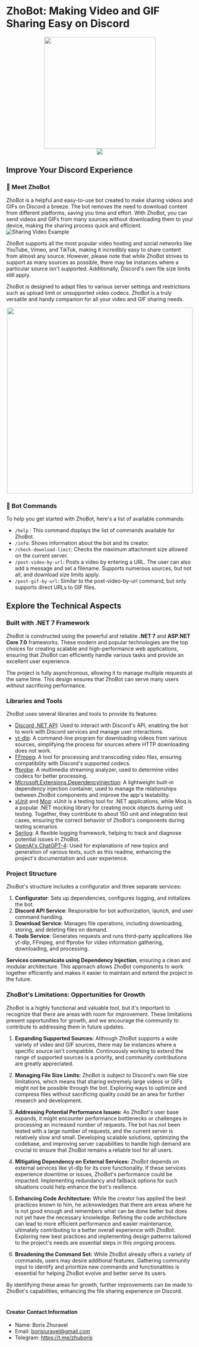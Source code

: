 # ZhoBot: Making Video and GIF Sharing Easy on Discord

<div id="header" align="center">
  <a href="https://discord.com/api/oauth2/authorize?client_id=1089819594211987510&permissions=412317181952&scope=bot%20applications.commands">
      <img src="https://i.postimg.cc/13LctGh4/426c7b7f-fc19-42bc-9a81-61f1dcf0a31a-transformed.png" width="300"/>
    </a>
  <div id="badges">
    <a href="https://discord.com/api/oauth2/authorize?client_id=1089819594211987510&permissions=412317181952&scope=bot%20applications.commands">
      <img src="https://img.shields.io/badge/invite_bot_to_your_server-blue?style=for-the-badge"/>
    </a>
  </div>
</div>

## Improve Your Discord Experience

### 🚀 Meet ZhoBot

ZhoBot is a helpful and easy-to-use bot created to make sharing videos and GIFs on Discord a breeze. The bot removes the need to download content from different platforms, saving you time and effort. With ZhoBot, you can send videos and GIFs from many sources without downloading them to your device, making the sharing process quick and efficient.
![Sharing Video Example](./assets/sharing-video-example.gif)

ZhoBot supports all the most popular video hosting and social networks like YouTube, Vimeo, and TikTok, making it incredibly easy to share content from almost any source. However, please note that while ZhoBot strives to support as many sources as possible, there may be instances where a particular source isn't supported. Additionally, Discord's own file size limits still apply.

ZhoBot is designed to adapt files to various server settings and restrictions such as upload limit or unsupported video codecs. ZhoBot is a truly versatile and handy companion for all your video and GIF sharing needs.

<div id="header" align="center">
  <img src="https://s12.gifyu.com/images/diff2.gif" width="500"/>
</div>

### 🤖 Bot Commands

To help you get started with ZhoBot, here's a list of available commands:

- `/help` : This command displays the list of commands available for ZhoBot.
- `/info`: Shows information about the bot and its creator.
- `/check-download-limit`: Checks the maximum attachment size allowed on the current server.
- `/post-video-by-url`: Posts a video by entering a URL. The user can also add a message and set a filename. Supports numerous sources, but not all, and download size limits apply.
- `/post-gif-by-url`: Similar to the post-video-by-url command, but only supports direct URLs to GIF files.


## Explore the Technical Aspects

### Built with .NET 7 Framework

ZhoBot is constructed using the powerful and reliable **.NET 7** and **ASP.NET Core 7.0** frameworks. These modern and popular technologies are the top choices for creating scalable and high-performance web applications, ensuring that ZhoBot can efficiently handle various tasks and provide an excellent user experience.

The project is fully asynchronous, allowing it to manage multiple requests at the same time. This design ensures that ZhoBot can serve many users without sacrificing performance.

### Libraries and Tools

ZhoBot uses several libraries and tools to provide its features:

- [Discord .NET API](https://discordnet.dev/): Used to interact with Discord's API, enabling the bot to work with Discord services and manage user interactions.
- [yt-dlp](https://github.com/yt-dlp/yt-dlp): A command-line program for downloading videos from various sources, simplifying the process for sources where HTTP downloading does not work.
- [FFmpeg](https://www.ffmpeg.org/): A tool for processing and transcoding video files, ensuring compatibility with Discord's supported codecs.
- [ffprobe](https://ffmpeg.org/ffprobe.html): A multimedia streaming analyzer, used to determine video codecs for better processing.
- [Microsoft.Extensions.DependencyInjection](https://docs.microsoft.com/en-us/aspnet/core/fundamentals/dependency-injection?view=aspnetcore-6.0): A lightweight built-in dependency injection container, used to manage the relationships between ZhoBot components and improve the app's testability.
- [xUnit](https://xunit.net/) and [Moq](https://github.com/moq/moq4): xUnit is a testing tool for .NET applications, while Moq is a popular .NET mocking library for creating mock objects during unit testing. Together, they contribute to about 150 unit and integration test cases, ensuring the correct behavior of ZhoBot's components during testing scenarios.
- [Serilog](https://serilog.net/): A flexible logging framework, helping to track and diagnose potential issues in ZhoBot.
- [OpenAI's ChatGPT-4](https://openai.com/product/gpt-4): Used for explanations of new topics and generation of various texts, such as this readme, enhancing the project's documentation and user experience.

### Project Structure

ZhoBot's structure includes a configurator and three separate services:

1. **Configurator**: Sets up dependencies, configures logging, and initializes the bot.
2. **Discord API Service**: Responsible for bot authorization, launch, and user command handling.
3. **Download Service**: Manages file operations, including downloading, storing, and deleting files on demand.
4. **Tools Service**: Generates requests and runs third-party applications like yt-dlp, FFmpeg, and ffprobe for video information gathering, downloading, and processing.

**Services communicate using Dependency Injection**, ensuring a clean and modular architecture. This approach allows ZhoBot components to work together efficiently and makes it easier to maintain and extend the project in the future.

### ZhoBot's Limitations: Opportunities for Growth

ZhoBot is a highly functional and valuable tool, but it's important to recognize that there are areas with room for improvement. These limitations present opportunities for growth, and we encourage the community to contribute to addressing them in future updates.

1. **Expanding Supported Sources:** Although ZhoBot supports a wide variety of video and GIF sources, there may be instances where a specific source isn't compatible. Continuously working to extend the range of supported sources is a priority, and community contributions are greatly appreciated.

2. **Managing File Size Limits:** ZhoBot is subject to Discord's own file size limitations, which means that sharing extremely large videos or GIFs might not be possible through the bot. Exploring ways to optimize and compress files without sacrificing quality could be an area for further research and development.

3. **Addressing Potential Performance Issues:** As ZhoBot's user base expands, it might encounter performance bottlenecks or challenges in processing an increased number of requests. The bot has not been tested with a large number of requests, and the current server is relatively slow and small. Developing scalable solutions, optimizing the codebase, and improving server capabilities to handle high demand are crucial to ensure that ZhoBot remains a reliable tool for all users.

4. **Mitigating Dependency on External Services:** ZhoBot depends on external services like yt-dlp for its core functionality. If these services experience downtime or issues, ZhoBot's performance could be impacted. Implementing redundancy and fallback options for such situations could help enhance the bot's resilience.

6. **Enhancing Code Architecture:** While the creator has applied the best practices known to him, he acknowledges that there are areas where he is not good enough and remembers what can be done better but does not yet have the necessary knowledge. Refining the code architecture can lead to more efficient performance and easier maintenance, ultimately contributing to a better overall experience with ZhoBot. Exploring new best practices and implementing design patterns tailored to the project's needs are essential steps in this ongoing process.

6. **Broadening the Command Set:** While ZhoBot already offers a variety of commands, users may desire additional features. Gathering community input to identify and prioritize new commands and functionalities is essential for helping ZhoBot evolve and better serve its users.

By identifying these areas for growth, further improvements can be made to ZhoBot's capabilities, enhancing the file sharing experience on Discord.
#

#### Creator Contact Information
- Name: Boris Zhuravel
- Email: [borisjuravel@gmail.com](mailto:borisjuravel@gmail.com)
- Telegram: https://t.me/zhuboris